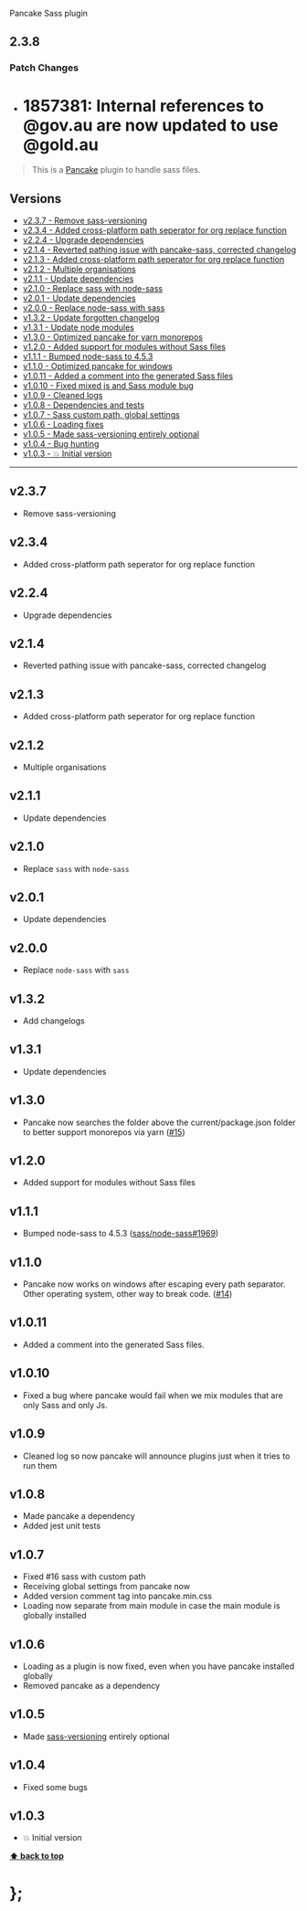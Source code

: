 Pancake Sass plugin

## 2.3.8

### Patch Changes

- # 1857381: Internal references to @gov.au are now updated to use @gold.au

> This is a [Pancake](https://github.com/designsystemau/pancake) plugin to handle sass files.

## Versions

- [v2.3.7 - Remove sass-versioning](v237)
- [v2.3.4 - Added cross-platform path seperator for org replace function](v234)
- [v2.2.4 - Upgrade dependencies](v224)
- [v2.1.4 - Reverted pathing issue with pancake-sass, corrected changelog](v214)
- [v2.1.3 - Added cross-platform path seperator for org replace function](v213)
- [v2.1.2 - Multiple organisations](v212)
- [v2.1.1 - Update dependencies](v211)
- [v2.1.0 - Replace sass with node-sass](v210)
- [v2.0.1 - Update dependencies](v201)
- [v2.0.0 - Replace node-sass with sass](v200)
- [v1.3.2 - Update forgotten changelog](v132)
- [v1.3.1 - Update node modules](v131)
- [v1.3.0 - Optimized pancake for yarn monorepos](v130)
- [v1.2.0 - Added support for modules without Sass files](v120)
- [v1.1.1 - Bumped node-sass to 4.5.3](v111)
- [v1.1.0 - Optimized pancake for windows](v110)
- [v1.0.11 - Added a comment into the generated Sass files](v1011)
- [v1.0.10 - Fixed mixed js and Sass module bug](v1010)
- [v1.0.9 - Cleaned logs](v109)
- [v1.0.8 - Dependencies and tests](v108)
- [v1.0.7 - Sass custom path, global settings](v107)
- [v1.0.6 - Loading fixes](v106)
- [v1.0.5 - Made sass-versioning entirely optional](v105)
- [v1.0.4 - Bug hunting](v104)
- [v1.0.3 - 💥 Initial version](v103)

---

## v2.3.7

- Remove sass-versioning

## v2.3.4

- Added cross-platform path seperator for org replace function

## v2.2.4

- Upgrade dependencies

## v2.1.4

- Reverted pathing issue with pancake-sass, corrected changelog

## v2.1.3

- Added cross-platform path seperator for org replace function

## v2.1.2

- Multiple organisations

## v2.1.1

- Update dependencies

## v2.1.0

- Replace `sass` with `node-sass`

## v2.0.1

- Update dependencies

## v2.0.0

- Replace `node-sass` with `sass`

## v1.3.2

- Add changelogs

## v1.3.1

- Update dependencies

## v1.3.0

- Pancake now searches the folder above the current/package.json folder to better support monorepos via yarn
  ([#15](https://github.com/designsystemau/pancake/issues/15))

## v1.2.0

- Added support for modules without Sass files

## v1.1.1

- Bumped node-sass to 4.5.3
  ([sass/node-sass#1969](https://github.com/sass/node-sass/pull/1969))

## v1.1.0

- Pancake now works on windows after escaping every path separator. Other operating system, other way to break code.
  ([#14](https://github.com/designsystemau/pancake/issues/14))

## v1.0.11

- Added a comment into the generated Sass files.

## v1.0.10

- Fixed a bug where pancake would fail when we mix modules that are only Sass and only Js.

## v1.0.9

- Cleaned log so now pancake will announce plugins just when it tries to run them

## v1.0.8

- Made pancake a dependency
- Added jest unit tests

## v1.0.7

- Fixed #16 sass with custom path
- Receiving global settings from pancake now
- Added version comment tag into pancake.min.css
- Loading now separate from main module in case the main module is globally installed

## v1.0.6

- Loading as a plugin is now fixed, even when you have pancake installed globally
- Removed pancake as a dependency

## v1.0.5

- Made [sass-versioning](https://github.com/dominikwilkowski/sass-versioning) entirely optional

## v1.0.4

- Fixed some bugs

## v1.0.3

- 💥 Initial version

**[⬆ back to top](#contents)**

# };
